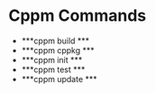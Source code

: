 # Cppm Commands
- ***cppm build ***
- ***cppm cppkg ***
- ***cppm init ***
- ***cppm test ***
- ***cppm update ***
